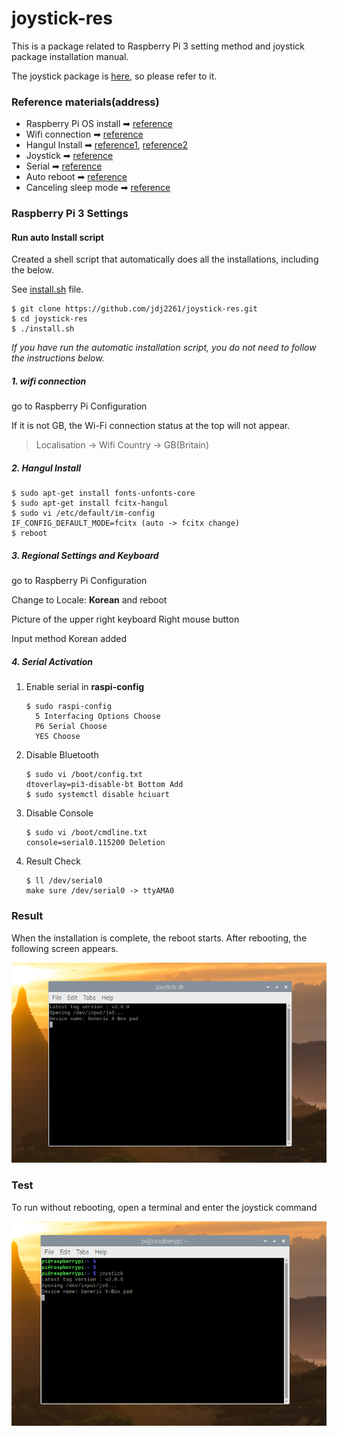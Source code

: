 # joystick-res

This is a package related to Raspberry Pi 3 setting method and joystick package installation manual.

The joystick package is [here](https://github.com/jdj2261/joystick-serial.git), so please refer to it.

### Reference materials(address)

- Raspberry Pi OS install  ➡ [reference](https://www.raspberrypi.org/downloads/raspberry-pi-os/)
- Wifi connection ➡ [reference](https://www.withover.com/2018/08/wifi.html)
- Hangul Install ➡ [reference1](https://sm987.blogspot.com/2018/12/fcitx-im-config.html), [reference2](https://alwt.tistory.com/78)
- Joystick ➡ [reference](https://github.com/jdj2261/joystick-serial.git)
- Serial ➡ [reference](https://luciferd.tistory.com/entry/Raspberry-Uart-사용방법)
- Auto reboot ➡ [reference](https://frogbam07.tistory.com/1)
- Canceling sleep mode ➡ [reference](https://geeksvoyage.com/raspberry%20pi/turn-off-screen-blanking)

### Raspberry Pi 3 Settings

#### Run auto Install script

Created a shell script that automatically does all the installations, including the below.

See [install.sh](https://github.com/jdj2261/joystick-res/blob/master/install.sh) file.

~~~
$ git clone https://github.com/jdj2261/joystick-res.git
$ cd joystick-res
$ ./install.sh
~~~

*If you have run the automatic installation script, you do not need to follow the instructions below.* 

##### 1. wifi connection

go to Raspberry Pi Configuration

If it is not GB, the Wi-Fi connection status at the top will not appear.

> Localisation -> Wifi Country -> GB(Britain)

##### 2. Hangul Install

~~~
$ sudo apt-get install fonts-unfonts-core
$ sudo apt-get install fcitx-hangul
$ sudo vi /etc/default/im-config
IF_CONFIG_DEFAULT_MODE=fcitx (auto -> fcitx change)
$ reboot
~~~

##### 3. Regional Settings and Keyboard

go to Raspberry Pi Configuration

Change to Locale: **Korean** and reboot

Picture of the upper right keyboard Right mouse button

Input method Korean added

##### 4. Serial Activation

1. Enable serial in **raspi-config**

   ~~~
   $ sudo raspi-config
     5 Interfacing Options Choose
     P6 Serial Choose
     YES Choose
   ~~~

2. Disable Bluetooth

   ~~~
   $ sudo vi /boot/config.txt
   dtoverlay=pi3-disable-bt Bottom Add
   $ sudo systemctl disable hciuart
   ~~~

3. Disable Console

   ~~~
   $ sudo vi /boot/cmdline.txt
   console=serial0.115200 Deletion
   ~~~

4. Result Check

   ~~~
   $ ll /dev/serial0
   make sure /dev/serial0 -> ttyAMA0
   ~~~

### Result

<left> When the installation is complete, the reboot starts. After rebooting, the following screen appears.</left>
<center><img src="images/init_screen.png"></center>

### Test

<left>To run without rebooting, open a terminal and enter the joystick command</left>
<center><img src="images/connected_joystick.png"></center>